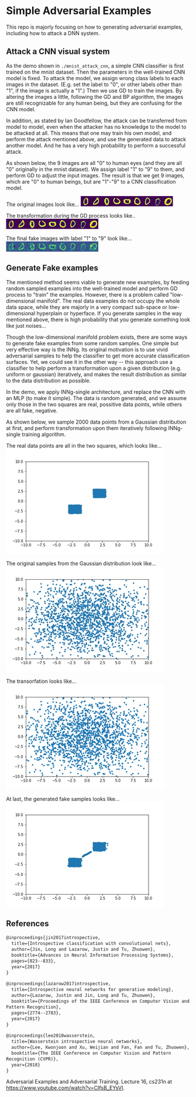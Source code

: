 # Simple Adversarial Examples

This repo is majorly focusing on how to generating adversarial examples, including how to attack a DNN system.

## Attack a CNN visual system

As the demo shown in ```./mnist_attack_cnn```, a simple CNN classifier is first trained on the mnist dataset. Then the parameters in the well-trained CNN model is fixed. To attack the model, we assign wrong class labels to each images in the dataset. (E.g. set the label to "0", or other labels other than "1", if the image is actually a "1".) Then we use GD to train the images. By altering the images a little, following the GD and BP algorithm, the images are still recognizable for any human being, but they are confusing for the CNN model.

In addition, as stated by Ian Goodfellow, the attack can be transferred from model to model, even when the attacker has no knowledge to the model to be attacked at all. This means that one may train his own model, and perform the attack mentioned above, and use the generated data to attack another model. And he has a very high probability to perform a successful attack.

As shown below, the 9 images are all "0" to human eyes (and they are all "0" originally in the mnist dataset). We assign label "1" to "9" to them, and perform GD to adjust the input images. The result is that we get 9 images, which are "0" to human beings, but are "1"-"9" to a CNN classification model.

The original images look like...
![Original zero images](./mnist_attack_cnn/demo_figure/original.jpg)

The transformation during the GD process looks like..
![Tranformation gif](./mnist_attack_cnn/demo_figure/demo.gif)

The final fake images with label "1" to "9" look like...
![Fake images](./mnist_attack_cnn/demo_figure/19.0.jpg)

## Generate Fake examples

The mentioned method seems viable to generate new examples, by feeding random sampled examples into the well-trained model and perform GD process to "train" the examples. However, there is a problem called "low-dimensional manifold". The real data examples do not occupy the whole data space, while they are majorly in a very compact sub-space or low-dimensional hyperplain or hyperface. If you generate samples in the way mentioned above, there is high probability that you generate something look like just noises...

Though the low-dimensional manifold problem exists, there are some ways to generate fake examples from some random samples. One simple but very effective way is the INNg. Its original motivation is to use vivid adversarial samples to help the classifier to get more accurate classification surfaces. Yet, we could see it in the other way -- this approach use a classifier to help perform a transformation upon a given distribution (e.g. uniform or gaussian) iteratively, and makes the result distribution as similar to the data distribution as possible.

In the demo, we apply INNg-single architecture, and replace the CNN with an MLP (to make it simple). The data is random generated, and we assume only those in the two squares are real, possitive data points, while others are all fake, negative.

As shown below, we sample 2000 data points from a Gaussian distribution at first, and perform transformation upon them iteratively following INNg-single training algorithm.

The real data points are all in the two squares, which looks like...
![Real distribution](./simple_inng_mlp/figure/ref.jpg)

The original samples from the Gaussian distribution look like...
![Real distribution](./simple_inng_mlp/figure/0.jpg)

The transorfation looks like...
![Real distribution](./simple_inng_mlp/figure/demo.gif)

At last, the generated fake samples looks like...
![Real distribution](./simple_inng_mlp/figure/final.jpg)

## References

```
@inproceedings{jin2017introspective,
  title={Introspective classification with convolutional nets},
  author={Jin, Long and Lazarow, Justin and Tu, Zhuowen},
  booktitle={Advances in Neural Information Processing Systems},
  pages={823--833},
  year={2017}
}
```

```
@inproceedings{lazarow2017introspective,
  title={Introspective neural networks for generative modeling},
  author={Lazarow, Justin and Jin, Long and Tu, Zhuowen},
  booktitle={Proceedings of the IEEE Conference on Computer Vision and Pattern Recognition},
  pages={2774--2783},
  year={2017}
}
```

```
@inproceedings{lee2018wasserstein,
  title={Wasserstein introspective neural networks},
  author={Lee, Kwonjoon and Xu, Weijian and Fan, Fan and Tu, Zhuowen},
  booktitle={The IEEE Conference on Computer Vision and Pattern Recognition (CVPR)},
  year={2018}
}
```

 Adversarial Examples and Adversarial Training. Lecture 16, cs231n at https://www.youtube.com/watch?v=CIfsB_EYsVI.